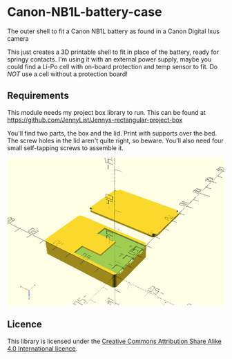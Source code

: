 # Canon-NB1L-battery-case
The outer shell to fit a Canon NB1L battery as found in a Canon Digital Ixus camera

This just creates a 3D printable shell to fit in place of the battery, ready for springy contacts. 
I'm using it with an external power supply, maybe you could find a Li-Po cell with on-board protection and temp sensor to fit.
Do *NOT* use a cell without a protection board!

## Requirements
This module needs my project box library to run.
This can be found at https://github.com/JennyList/Jennys-rectangular-project-box

You'll find two parts, the box and the lid. Print with supports over the bed. The screw holes in the lid aren't quite right, so beware.
You'll also need four small self-tapping screws to assemble it.
 
![OpenSCAD render of a Canon NB1L shell](Canon-NB1L.png)

## Licence

This library is licensed under the [Creative Commons Attribution Share Alike 4.0 International licence](license.md).
